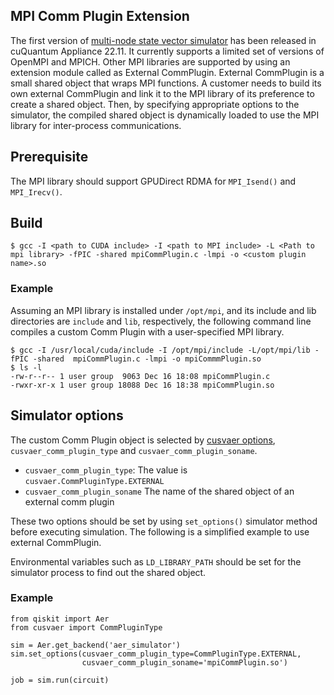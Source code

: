 ## MPI Comm Plugin Extension

The first version of [multi-node state vector simulator](https://docs.nvidia.com/cuda/cuquantum/appliance/qiskit.html) has been released in cuQuantum Appliance 22.11.  It currently supports a limited set of versions of OpenMPI and MPICH.  Other MPI libraries are supported by using an extension module called as External CommPlugin.
External CommPlugin is a small shared object that wraps MPI functions.  A customer needs to build its own external CommPlugin and link it to the MPI library of its preference to create a shared object.  Then, by specifying appropriate options to the simulator, the compiled shared object is dynamically loaded to use the MPI library for inter-process communications.

## Prerequisite

The MPI library should support GPUDirect RDMA for `MPI_Isend()` and `MPI_Irecv()`.

## Build

```
$ gcc -I <path to CUDA include> -I <path to MPI include> -L <Path to mpi library> -fPIC -shared mpiCommPlugin.c -lmpi -o <custom plugin name>.so
```
### Example

Assuming an MPI library is installed under `/opt/mpi`, and its include and lib directories are `include` and `lib`, respectively, the following command line compiles a custom Comm Plugin with a user-specified MPI library.

```
$ gcc -I /usr/local/cuda/include -I /opt/mpi/include -L/opt/mpi/lib -fPIC -shared  mpiCommPlugin.c -lmpi -o mpiCommmPlugin.so
$ ls -l
-rw-r--r-- 1 user group  9063 Dec 16 18:08 mpiCommPlugin.c
-rwxr-xr-x 1 user group 18088 Dec 16 18:38 mpiCommPlugin.so
```

## Simulator options

The custom Comm Plugin object is selected by [cusvaer options](https://docs.nvidia.com/cuda/cuquantum/appliance/cusvaer.html#commplugin), `cusvaer_comm_plugin_type` and `cusvaer_comm_plugin_soname`.

- `cusvaer_comm_plugin_type`: The value is `cusvaer.CommPluginType.EXTERNAL`
- `cusvaer_comm_plugin_soname`  The name of the shared object of an external comm plugin

These two options should be set by using `set_options()` simulator method before executing simulation.  The following is a simplified example to use external CommPlugin.

Environmental variables such as `LD_LIBRARY_PATH` should be set for the simulator process to find out the shared object.

### Example

```
from qiskit import Aer
from cusvaer import CommPluginType

sim = Aer.get_backend('aer_simulator')
sim.set_options(cusvaer_comm_plugin_type=CommPluginType.EXTERNAL,
                cusvaer_comm_plugin_soname='mpiCommPlugin.so')

job = sim.run(circuit)
```
